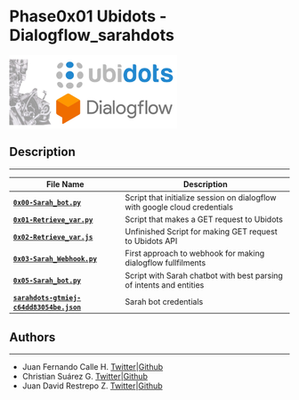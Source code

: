 # Phase0x01 Ubidots - Dialogflow_sarahdots

<img align="center" src="https://github.com/jdrestre/pictures-holberton-projects/blob/master/final_project/ReadmeUp.jpeg" width="60%"/>

## Description

---
File Name|Description
---|---
[**`0x00-Sarah_bot.py`**](https://github.com/johnconnor77/ubidots-dialogflow_sarahdots/blob/master/Phase0x01/0x00-Sarah_bot.py)| Script that initialize session on dialogflow with google cloud credentials
[**`0x01-Retrieve_var.py`**](https://github.com/johnconnor77/ubidots-dialogflow_sarahdots/blob/master/Phase0x01/0x01-Retrieve_var.py)| Script that makes a GET request to Ubidots
[**`0x02-Retrieve_var.js`**](https://github.com/johnconnor77/ubidots-dialogflow_sarahdots/blob/master/Phase0x01/0x02-Retrieve_var.js)| Unfinished Script for making GET request to Ubidots API
[**`0x03-Sarah_Webhook.py`**](https://github.com/johnconnor77/ubidots-dialogflow_sarahdots/blob/master/Phase0x01/0x03-Sarah_Webhook.py)| First approach to webhook for making dialogflow fullfilments 
[**`0x05-Sarah_bot.py`**](https://github.com/johnconnor77/ubidots-dialogflow_sarahdots/blob/master/Phase0x01/0x05-Sarah_bot.py)| Script with Sarah chatbot with best parsing of intents and entities
[**`sarahdots-gtmiej-c64dd83054be.json`**](https://github.com/johnconnor77/ubidots-dialogflow_sarahdots/blob/master/Phase0x01/sarahdots-gtmiej-c64dd83054be.json)|Sarah bot credentials

## Authors
---
- Juan Fernando Calle H. [Twitter](https://twitter.com/jfcalleh)|[Github](https://github.com/johnconnor77)
- Christian Suárez G. [Twitter](https://twitter.com/MetaAlchemist)|[Github](https://github.com/Thorlak2202)
- Juan David Restrepo Z. [Twitter](https://twitter.com/jdrestre)|[Github](https://github.com/jdrestre)
